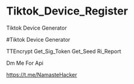 # Tiktok_Device_Register
Tiktok Device Generator

#Tiktok Device Generator

TTEncrypt
Get_Sig_Token
Get_Seed
Ri_Report

Dm Me For Api

https://t.me/NamasteHacker
